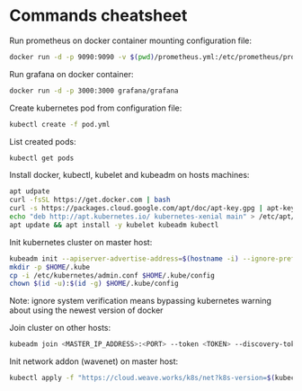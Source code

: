 # Commands cheatsheet

Run prometheus on docker container mounting configuration file:

```sh
docker run -d -p 9090:9090 -v $(pwd)/prometheus.yml:/etc/prometheus/prometheus.yml prom/prometheus
```

Run grafana on docker container:

```sh
docker run -d -p 3000:3000 grafana/grafana
```

Create kubernetes pod from configuration file:

```sh
kubectl create -f pod.yml
```

List created pods:

```sh
kubectl get pods 
```

Install docker, kubectl, kubelet and kubeadm on hosts machines:

```sh
apt udpate
curl -fsSL https://get.docker.com | bash
curl -s https://packages.cloud.google.com/apt/doc/apt-key.gpg | apt-key add -
echo "deb http://apt.kubernetes.io/ kubernetes-xenial main" > /etc/apt/sources.list.d/kubernetes.list
apt update && apt install -y kubelet kubeadm kubectl
```

Init kubernetes cluster on master host:

```sh
kubeadm init --apiserver-advertise-address=$(hostname -i) --ignore-preflight-errors=SystemVerification
mkdir -p $HOME/.kube
cp -i /etc/kubernetes/admin.conf $HOME/.kube/config
chown $(id -u):$(id -g) $HOME/.kube/config
```
Note: ignore system verification means bypassing kubernetes warning about using the newest version of docker

Join cluster on other hosts:

```sh
kubeadm join <MASTER_IP_ADDRESS>:<PORT> --token <TOKEN> --discovery-token-ca-cert-hash <HASH> --ignore-preflight-errors=SystemVerification
```

Init network addon (wavenet) on master host:

```sh
kubectl apply -f "https://cloud.weave.works/k8s/net?k8s-version=$(kubectl version | base64 | tr -d '\n')"
```
